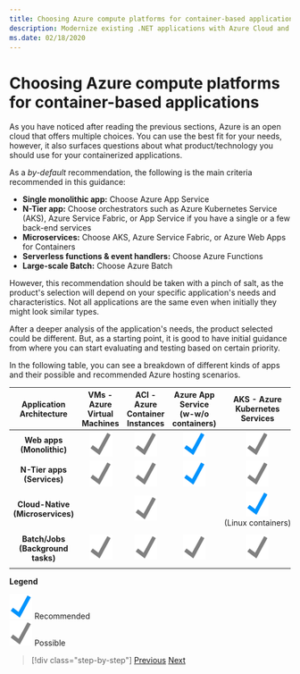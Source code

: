 ```yaml
---
title: Choosing Azure compute platforms for container-based applications
description: Modernize existing .NET applications with Azure Cloud and Windows containers | Choosing Azure compute platforms for container-based applications
ms.date: 02/18/2020
---
```

# Choosing Azure compute platforms for container-based applications

As you have noticed after reading the previous sections, Azure is an open cloud that offers multiple choices. You can use the best fit for your needs, however, it also surfaces questions about what product/technology you should use for your containerized applications.

As a *by-default* recommendation, the following is the main criteria recommended in this guidance:

- **Single monolithic app:** Choose Azure App Service
- **N-Tier app:** Choose orchestrators such as Azure Kubernetes Service (AKS), Azure Service Fabric, or App Service if you have a single or a few back-end services
- **Microservices:** Choose AKS, Azure Service Fabric, or Azure Web Apps for Containers
- **Serverless functions & event handlers:** Choose Azure Functions
- **Large-scale Batch:** Choose Azure Batch

However, this recommendation should be taken with a pinch of salt, as the product's selection will depend on your specific application's needs and characteristics. Not all applications are the same even when initially they might look similar types.

After a deeper analysis of the application's needs, the product selected could be different. But, as a starting point, it is good to have initial guidance from where you can start evaluating and testing based on certain priority.

In the following table, you can see a breakdown of different kinds of apps and their possible and recommended Azure hosting scenarios.

| Application Architecture | VMs - Azure Virtual Machines | ACI - Azure Container Instances | Azure App Service (w-w/o containers) | AKS - Azure Kubernetes Services | Azure Functions | Azure Batch | Azure Service Fabric |
|:------------------------:|:--:|:--:|:--:|:--:|:--:|:--:|:--:|
| **Web apps (Monolithic)**         | ![Possible with VMs](media/choosing-azure-compute-options-for-container-based-applications/possible.png) | ![Possible with ACI](media/choosing-azure-compute-options-for-container-based-applications/possible.png) | ![Recommended with App Service](media/choosing-azure-compute-options-for-container-based-applications/recommended.png) | ![Possible with AKS](media/choosing-azure-compute-options-for-container-based-applications/possible.png) | | | ![Possible with Azure Service Fabric](media/choosing-azure-compute-options-for-container-based-applications/possible.png) |
| **N-Tier apps (Services)**        | ![Possible with VMs](media/choosing-azure-compute-options-for-container-based-applications/possible.png) | ![Possible with ACI](media/choosing-azure-compute-options-for-container-based-applications/possible.png) | ![Recommended with App Service](media/choosing-azure-compute-options-for-container-based-applications/recommended.png) | ![Possible with AKS](media/choosing-azure-compute-options-for-container-based-applications/possible.png) | ![Possible with Azure Fuctions](media/choosing-azure-compute-options-for-container-based-applications/possible.png) | | ![Recommended with Azure Service Fabric](media/choosing-azure-compute-options-for-container-based-applications/recommended.png) |
| **Cloud-Native (Microservices)**  | | ![Possible with ACI](media/choosing-azure-compute-options-for-container-based-applications/possible.png) | | ![Recommended with AKS](media/choosing-azure-compute-options-for-container-based-applications/recommended.png) <br/> (Linux&nbsp;containers)| ![Recommended with Azure Functions](media/choosing-azure-compute-options-for-container-based-applications/recommended.png) <br/> (Event&#x2011;driven) | | ![Recommended with Azure Service Fabric](media/choosing-azure-compute-options-for-container-based-applications/recommended.png) |
| **Batch/Jobs (Background tasks)** | ![Possible with VMs](media/choosing-azure-compute-options-for-container-based-applications/possible.png) | ![Possible with ACI](media/choosing-azure-compute-options-for-container-based-applications/possible.png) | ![Possible with App Service](media/choosing-azure-compute-options-for-container-based-applications/possible.png) | ![Possible with AKS](media/choosing-azure-compute-options-for-container-based-applications/possible.png) | ![Recommended with Azure Functions](media/choosing-azure-compute-options-for-container-based-applications/recommended.png) <br/> (Background&nbsp;tasks) | ![Recommended with Azure Batch](media/choosing-azure-compute-options-for-container-based-applications/recommended.png) <br/> (Large&#x2011;scale) | ![Possible with Azure Service Fabric](media/choosing-azure-compute-options-for-container-based-applications/possible.png) |

**Legend**

![Recommended icon](media/choosing-azure-compute-options-for-container-based-applications/recommended.png) Recommended \
![Possible icon](media/choosing-azure-compute-options-for-container-based-applications/possible.png) Possible

> [!div class="step-by-step"]
> [Previous](when-to-deploy-windows-containers-to-azure-container-service-kubernetes.md)
> [Next](build-resilient-services-ready-for-the-cloud-embrace-transient-failures-in-the-cloud.md)
